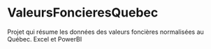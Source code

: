 # ValeursFoncieresQuebec
Projet qui résume les données des valeurs foncières normalisées au Québec. Excel et PowerBI 
